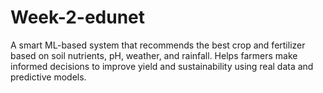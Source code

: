 # Week-2-edunet
A smart ML-based system that recommends the best crop and fertilizer based on soil nutrients, pH, weather, and rainfall. Helps farmers make informed decisions to improve yield and sustainability using real data and predictive models.

